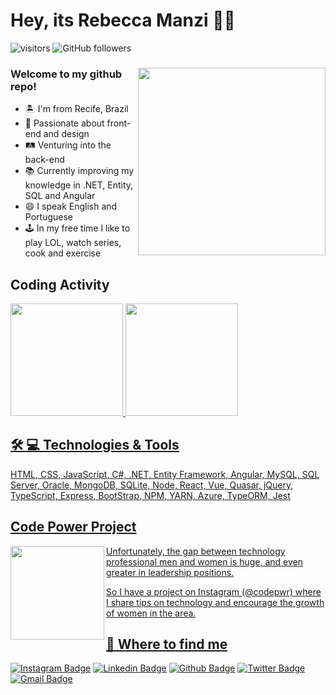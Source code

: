 # Hey, its Rebecca Manzi :woman_technologist:

![visitors](https://visitor-badge.glitch.me/badge?page_id=rebeccamanzi.visitor-badge)
![GitHub followers](https://img.shields.io/github/followers/rebeccamanzi?style=social)

<div align="center"> 
 <img src="https://i.ibb.co/s26jSQp/We-Are-Women-Bust.png" min-width="300px" max-width="300px" width="300px" align="right">
 <h3 align=left> Welcome to my github repo! </h3>
  <ul align="left">
   <li> 🏝 I'm from Recife, Brazil </li>
   <li> 💜 Passionate about front-end and design </li>
   <li> 🛤 Venturing into the back-end </li>
   <li> 📚 Currently improving my knowledge in .NET, Entity, SQL and Angular </li>
   <li> 😄 I speak English and Portuguese </li>
   <li> 🕹 In my free time I like to play LOL, watch series, cook and exercise </li>
  </ul>
</div>

## Coding Activity

 <div>
  <a href="https://github.com/rebeccamanzi">
  <img height="180em" src="https://github-readme-stats.vercel.app/api?username=rebeccamanzi&show_icons=true&theme=dracula&include_all_commits=true&count_private=true"/>
  <img height="180em" src="https://github-readme-stats.vercel.app/api/top-langs/?username=rebeccamanzi&layout=compact&langs_count=16&theme=dracula"/>
<div>

## 🛠 💻 Technologies & Tools

<p>
 HTML, CSS, JavaScript, C#, .NET, Entity Framework, Angular, MySQL, SQL Server, Oracle, MongoDB, SQLite, Node, React, Vue, Quasar, jQuery, TypeScript, Express, BootStrap, NPM, YARN, Azure, TypeORM, Jest
</p>

 ## Code Power Project

<img src="https://i.ibb.co/dmBC0yR/We-Are-Women-Power.png" min-width="100px" max-width="200px" width="150px" align="left">
<p align="right"> 
 <p> Unfortunately, the gap between technology professional men and women is huge, and even greater in leadership positions. <p>
 <p> So I have a project on Instagram (@codepwr) where I share tips on technology and encourage the growth of women in the area. <p>
</p>
 
 ## 🤗 Where to find me
 
[![Instagram Badge](https://img.shields.io/badge/-instagram-C13584?style=flat-square&labelColor=C13584&logo=instagram&logoColor=white&link=https://www.instagram.com/codepwr/)](https://www.instagram.com/codepwr/)
[![Linkedin Badge](https://img.shields.io/badge/-linkedin-blue?style=flat-square&logo=Linkedin&logoColor=white&link=https://www.linkedin.com/in/rebeccamanzi/)](https://www.linkedin.com/in/rebeccamanzi/)
[![Github Badge](https://img.shields.io/badge/-github-000?style=flat-square&logo=Github&logoColor=white&link=https://github.com/rebeccamanzi)](https://github.com/rebeccamanzi)
[![Twitter Badge](https://img.shields.io/badge/-twitter-1ca0f1?style=flat-square&labelColor=1ca0f1&logo=twitter&logoColor=white&link=https://twitter.com/lgdbittencourt)](https://twitter.com/rebeccacmanzi)
[![Gmail Badge](https://img.shields.io/badge/-gmail-c14438?style=flat-square&logo=Gmail&logoColor=white&link=mailto:rebeccamanzi@gmail.com)](mailto:rebeccamanzi@gmail.com)


